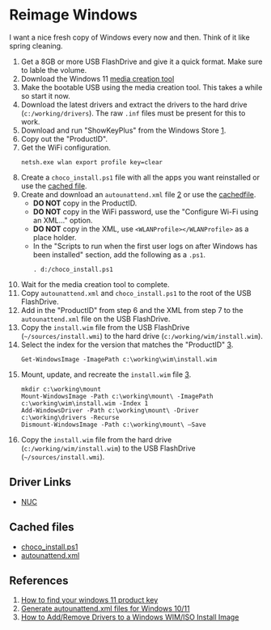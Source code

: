 # Reimage Windows

I want a nice fresh copy of Windows every now and then.
Think of it like spring cleaning.

1. Get a 8GB or more USB FlashDrive and give it a quick format.
   Make sure to lable the volume.
2. Download the Windows 11 [media creation tool](https://www.microsoft.com/software-download/windows11)
3. Make the bootable USB using the media creation tool.
   This takes a while so start it now.
4. Download the latest drivers and extract the drivers to the hard drive (`c:/working/drivers`).
   The raw `.inf` files must be present for this to work.
6. Download and run "ShowKeyPlus" from the Windows Store [1][ref_1].
7. Copy out the "ProductID".
8. Get the WiFi configuration.
   ```
   netsh.exe wlan export profile key=clear 
   ```
9. Create a `choco_install.ps1` file with all the apps you want reinstalled or use the [cached file][file_1].
11. Create and download an `autounattend.xml` file [2][ref_2] or use the [cachedfile][file_2].
    * **DO NOT** copy in the ProductID.
    * **DO NOT** copy in the WiFi password, use the "Configure Wi-Fi using an XML..." option.
    * **DO NOT** copy in the XML, use `<WLANProfile></WLANProfile>` as a place holder.
    * In the "Scripts to run when the first user logs on after Windows has been installed" section, add the following as a `.ps1`.
      ```
      . d:/choco_install.ps1
      ```
12. Wait for the media creation tool to complete.
13. Copy `autounattend.xml` and `choco_install.ps1` to the root of the USB FlashDrive.
14. Add in the "ProductID" from step 6 and the XML from step 7 to the `autounattend.xml` file on the USB FlashDrive.
15. Copy the `install.wim` file from the USB FlashDrive (`~/sources/install.wmi`) to the hard drive (`c:/working/wim/install.wim`).
16. Select the index for the version that matches the "ProductID" [3][ref_3].
    ```{ps1}
    Get-WindowsImage -ImagePath c:\working\wim\install.wim
    ```
17. Mount, update, and recreate the `install.wim` file [3][ref_3].
    ```{ps1}
    mkdir c:\working\mount
    Mount-WindowsImage -Path c:\working\mount\ -ImagePath c:\working\wim\install.wim -Index 1
    Add-WindowsDriver -Path c:\working\mount\ -Driver c:\working\drivers -Recurse
    Dismount-WindowsImage -Path c:\working\mount\ –Save
    ```
18. Copy the `install.wim` file from the hard drive (`c:/working/wim/install.wim`) to the USB FlashDrive (`~/sources/install.wmi`).

## Driver Links

* [NUC](https://www.asus.com/us/supportonly/nuc13anbi7/helpdesk_download/)

## Cached files

* [choco_install.ps1][file_1]
* [autounattend.xml][file_2]

## References

1. [How to find your windows 11 product key][ref_1]
2. [Generate autounattend.xml files for Windows 10/11][ref_2]
3. [How to Add/Remove Drivers to a Windows WIM/ISO Install Image][ref_3]


[file_1]: ./choco_install.ps1
[file_2]: ./autounattend.xml
[ref_1]: https://web.archive.org/web/20240524002428/https://www.howtogeek.com/784986/how-to-find-your-windows-11-product-key/ "ShowKeyPlus"
[ref_2]: https://schneegans.de/windows/unattend-generator/
[ref_3]: https://woshub.com/integrate-drivers-to-windows-install-media/
